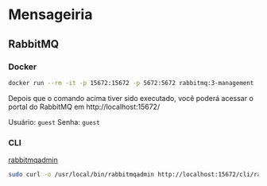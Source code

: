 # Mensageiria

## RabbitMQ

### Docker

```BASH
docker run --rm -it -p 15672:15672 -p 5672:5672 rabbitmq:3-management
```

Depois que o comando acima tiver sido executado, você poderá acessar o portal do RabbitMQ em http://localhost:15672/

Usuário: `guest`
Senha: `guest`

### CLI

[rabbitmqadmin](http://localhost:15672/cli/rabbitmqadmin)

```BASH
sudo curl -o /usr/local/bin/rabbitmqadmin http://localhost:15672/cli/rabbitmqadmin
```
